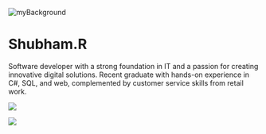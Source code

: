 ![myBackground](https://github.com/user-attachments/assets/be7b57f1-b6c8-46ec-ac63-4f602516c18d)

<h1>Shubham.R</h1>
<p>Software developer with a strong foundation in IT and a passion for creating innovative digital solutions. Recent graduate with hands-on experience in C#, SQL, and web, complemented by customer service skills from retail work.</p>



<a href="https://www.linkedin.com/in/shubham-rangra-558146239/" target="_blank"><img src="[https://img.icons8.com/?size=100&id=8808&format=png&color=FAB005](https://img.icons8.com/?size=100&id=IuI5Yd3J3qcC&format=png&color=FAB005)"/></a>

<a href="https://x.com/Shub_r16"><img src="https://img.icons8.com/?size=100&id=8RAOGCjHC5I3&format=png&color=FAB005"/></a>
